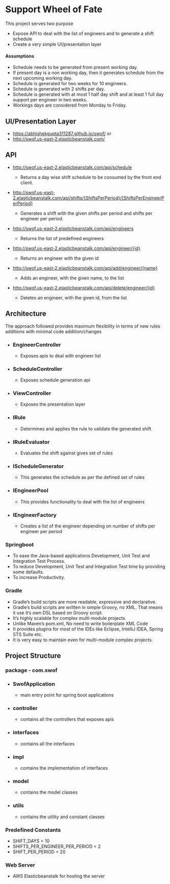 # Support Wheel of Fate
This project serves two purpose
- Expose API to deal with the list of engineers and to generate a shift schedule
- Create a very simple UI/presentation layer

#### Assumptions
- Schedule needs to be generated from present working day. 
- If present day is a non working day, then it generates schedule from the next upcoming working day.
- Schedule is generated for two weeks for 10 engineers.
- Schedule is generated with 2 shifts per day.
- Schedule is generated with at most 1 half day shift and at least 1 full day support per engineer in two weeks. 
- Workings days are considered from Monday to Friday.

##   UI/Presentation Layer
- https://abhishekgupta311287.github.io/swof/
or
- http://swof.us-east-2.elasticbeanstalk.com/

##   API

- http://swof.us-east-2.elasticbeanstalk.com/api/schedule
    - Returns a day wise shift schedule to be consumed by the front end client.

- http://swof.us-east-2.elasticbeanstalk.com/api/shifts/{ShiftsPerPeriod}/{ShiftsPerEngineerPerPeriod}
    - Generates a shift with the given shifts per period and shifts per engineer per period.

- http://swof.us-east-2.elasticbeanstalk.com/api/engineers
    - Returns the list of predefined engineers

- http://swof.us-east-2.elasticbeanstalk.com/api/engineer/{id}
    - Returns an engineer with the given id

- http://swof.us-east-2.elasticbeanstalk.com/api/add/engineer/{name}
    - Adds an engineer, with the given name, to the list

- http://swof.us-east-2.elasticbeanstalk.com/api/delete/engineer/{id}
    - Deletes an engineer, with the given id, from the list

## Architecture
The approach followed provides maximum flexibility in terms of new rules additions with minimal code addition/changes

- ### EngineerController
    - Exposes apis to deal with engineer list

- ### ScheduleController
    - Exposes schedule generation api

- ### ViewController
    - Exposes the presentation layer

- ### IRule
    - Determines and applies the rule to validate the generated shift

- ### IRuleEvaluator
    - Evaluates the shift against gives set of rules

- ### IScheduleGenerator
    - This generates the schedule as per the defined set of rules

- ### IEngineerPool
   -  This provides functionality to deal with the list of engineers

- ### IEngineerFactory
   - Creates a list of the engineer depending on number of shifts per engineer per period

### Springboot
  -  To ease the Java-based applications Development, Unit Test and Integration Test Process.
  -  To reduce Development, Unit Test and Integration Test time by providing some defaults.
  -  To increase Productivity.

### Gradle
  - Gradle’s build scripts are more readable, expressive and declarative.
  - Gradle’s build scripts are written in simple Groovy, no XML. That means it use it’s own DSL based on Groovy script.
  - It’s highly scalable for complex multi-module projects.
  - Unlike Maven’s pom.xml, No need to write boilerplate XML Code
  - It provides plugins for most of the IDEs like Eclipse, IntelliJ IDEA, Spring STS Suite etc.
  - It is very easy to maintain even for multi-module complex projects.


##  Project Structure
### package - com.swof

- ### SwofApplication
    - main entry point for spring boot applications

- ### controller
    - contains all the controllers that exposes apis

- ### interfaces
    - contains all the interfaces

- ### impl
    - contains the implementation of interfaces

- ### model
    - contains the model classes

- ### utils
    - contains the utility and constant classes

### Predefined Constants
- SHIFT_DAYS = 10
- SHIFTS_PER_ENGINEER_PER_PERIOD = 2
- SHIFT_PER_PERIOD = 20

### Web Server
- AWS Elasticbeanstalk for hosting the server



